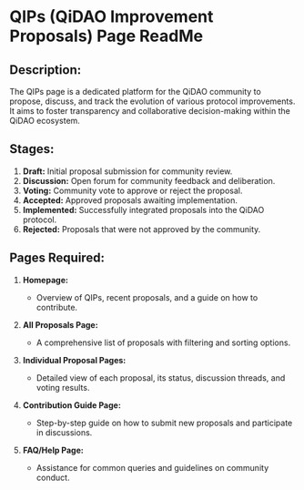 # QIPs (QiDAO Improvement Proposals) Page ReadMe

## Description:
The QIPs page is a dedicated platform for the QiDAO community to propose, discuss, and track the evolution of various protocol improvements. It aims to foster transparency and collaborative decision-making within the QiDAO ecosystem.

## Stages:
1. **Draft:** Initial proposal submission for community review.
2. **Discussion:** Open forum for community feedback and deliberation.
3. **Voting:** Community vote to approve or reject the proposal.
4. **Accepted:** Approved proposals awaiting implementation.
5. **Implemented:** Successfully integrated proposals into the QiDAO protocol.
6. **Rejected:** Proposals that were not approved by the community.

## Pages Required:
1. **Homepage:**
   - Overview of QIPs, recent proposals, and a guide on how to contribute.
   
2. **All Proposals Page:**
   - A comprehensive list of proposals with filtering and sorting options.
   
3. **Individual Proposal Pages:**
   - Detailed view of each proposal, its status, discussion threads, and voting results.
   
4. **Contribution Guide Page:**
   - Step-by-step guide on how to submit new proposals and participate in discussions.
   
5. **FAQ/Help Page:**
   - Assistance for common queries and guidelines on community conduct.
